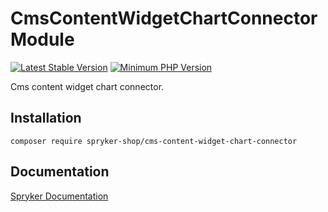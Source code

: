# CmsContentWidgetChartConnector Module
[![Latest Stable Version](https://poser.pugx.org/spryker-shop/cms-content-widget-chart-connector/v/stable.svg)](https://packagist.org/packages/spryker-shop/cms-content-widget-chart-connector)
[![Minimum PHP Version](https://img.shields.io/badge/php-%3E%3D%208.3-8892BF.svg)](https://php.net/)

Cms content widget chart connector.

## Installation

```
composer require spryker-shop/cms-content-widget-chart-connector
```

## Documentation

[Spryker Documentation](https://docs.spryker.com)
